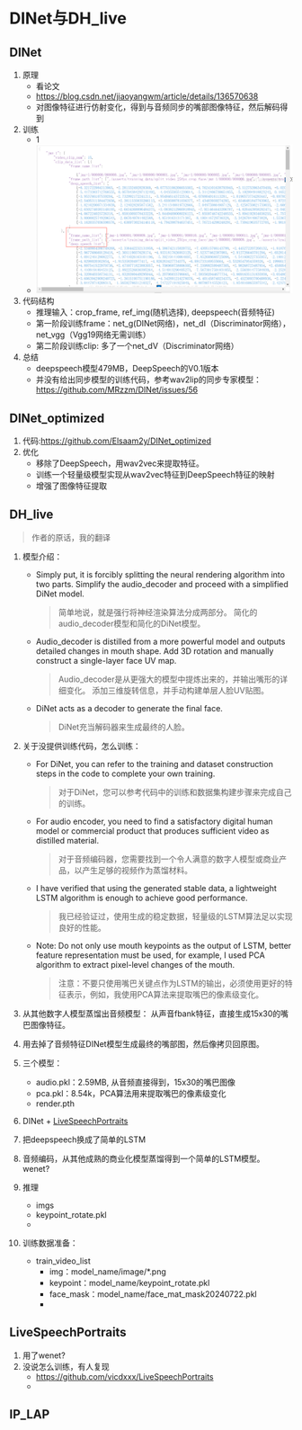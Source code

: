 # DINet与DH_live

## DINet
1. 原理
   - 看论文
   - https://blog.csdn.net/jiaoyangwm/article/details/136570638
   - 对图像特征进行仿射变化，得到与音频同步的嘴部图像特征，然后解码得到
2. 训练
   - 1
   - ![](.images/1b96e981.png)
3. 代码结构
   - 推理输入：crop_frame, ref_img(随机选择), deepspeech(音频特征)
   - 第一阶段训练frame：net_g(DINet网络)，net_dI（Discriminator网络），net_vgg（Vgg19网络无需训练）
   - 第二阶段训练clip: 多了一个net_dV（Discriminator网络）
3. 总结
   - deepspeech模型479MB，DeepSpeech的V0.1版本 
   - 并没有给出同步模型的训练代码，参考wav2lip的同步专家模型：https://github.com/MRzzm/DINet/issues/56

## DINet_optimized
1. 代码:https://github.com/Elsaam2y/DINet_optimized
2. 优化
   - 移除了DeepSpeech，用wav2vec来提取特征。
   - 训练一个轻量级模型实现从wav2vec特征到DeepSpeech特征的映射
   - 增强了图像特征提取

## DH_live
> 作者的原话，我的翻译
1. 模型介绍：
   - Simply put, it is forcibly splitting the neural rendering algorithm into two parts. Simplify the audio_decoder and proceed with a simplified DiNet model. 
      > 简单地说，就是强行将神经渲染算法分成两部分。 简化的audio_decoder模型和简化的DiNet模型。
   - Audio_decoder is distilled from a more powerful model and outputs detailed changes in mouth shape. Add 3D rotation and manually construct a single-layer face UV map. 
      > Audio_decoder是从更强大的模型中提炼出来的，并输出嘴形的详细变化。 添加三维旋转信息，并手动构建单层人脸UV贴图。
   - DiNet acts as a decoder to generate the final face.
      > DiNet充当解码器来生成最终的人脸。
2. 关于没提供训练代码，怎么训练：
   - For DiNet, you can refer to the training and dataset construction steps in the code to complete your own training. 
     > 对于DiNet，您可以参考代码中的训练和数据集构建步骤来完成自己的训练。
   - For audio encoder, you need to find a satisfactory digital human model or commercial product that produces sufficient video as distilled material.
     > 对于音频编码器，您需要找到一个令人满意的数字人模型或商业产品，以产生足够的视频作为蒸馏材料。 
   - I have verified that using the generated stable data, a lightweight LSTM algorithm is enough to achieve good performance.
     > 我已经验证过，使用生成的稳定数据，轻量级的LSTM算法足以实现良好的性能。
   - Note: Do not only use mouth keypoints as the output of LSTM, better feature representation must be used, for example, I used PCA algorithm to extract pixel-level changes of the mouth.
     > 注意：不要只使用嘴巴关键点作为LSTM的输出，必须使用更好的特征表示，例如，我使用PCA算法来提取嘴巴的像素级变化。

2. 从其他数字人模型蒸馏出音频模型： 从声音fbank特征，直接生成15x30的嘴巴图像特征。
2. 用去掉了音频特征DINet模型生成最终的嘴部图，然后像拷贝回原图。 
1. 三个模型：
    - audio.pkl：2.59MB, 从音频直接得到，15x30的嘴巴图像
    - pca.pkl：8.54k，PCA算法用来提取嘴巴的像素级变化
    - render.pth
1. DINet + [LiveSpeechPortraits](https://github.com/YuanxunLu/LiveSpeechPortraits)
2. 把deepspeech换成了简单的LSTM
3. 音频编码，从其他成熟的商业化模型蒸馏得到一个简单的LSTM模型。 wenet?
4. 推理
   - imgs
   - keypoint_rotate.pkl
   - 
5. 训练数据准备：
   - train_video_list
     - img：model_name/image/*.png
     - keypoint：model_name/keypoint_rotate.pkl
     - face_mask：model_name/face_mat_mask20240722.pkl
     - 

## LiveSpeechPortraits
1. 用了wenet?
2. 没说怎么训练，有人复现
   - https://github.com/vicdxxx/LiveSpeechPortraits
   - 

## IP_LAP
